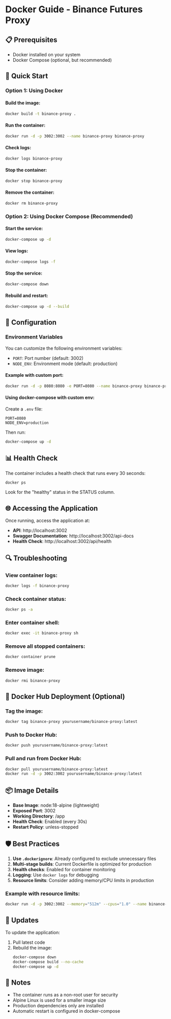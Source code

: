 # Docker Guide - Binance Futures Proxy

## 📋 Prerequisites

- Docker installed on your system
- Docker Compose (optional, but recommended)

## 🚀 Quick Start

### Option 1: Using Docker

#### Build the image:
```bash
docker build -t binance-proxy .
```

#### Run the container:
```bash
docker run -d -p 3002:3002 --name binance-proxy binance-proxy
```

#### Check logs:
```bash
docker logs binance-proxy
```

#### Stop the container:
```bash
docker stop binance-proxy
```

#### Remove the container:
```bash
docker rm binance-proxy
```

### Option 2: Using Docker Compose (Recommended)

#### Start the service:
```bash
docker-compose up -d
```

#### View logs:
```bash
docker-compose logs -f
```

#### Stop the service:
```bash
docker-compose down
```

#### Rebuild and restart:
```bash
docker-compose up -d --build
```

## 🔧 Configuration

### Environment Variables

You can customize the following environment variables:

- `PORT`: Port number (default: 3002)
- `NODE_ENV`: Environment mode (default: production)

#### Example with custom port:
```bash
docker run -d -p 8080:8080 -e PORT=8080 --name binance-proxy binance-proxy
```

#### Using docker-compose with custom env:
Create a `.env` file:
```env
PORT=8080
NODE_ENV=production
```

Then run:
```bash
docker-compose up -d
```

## 📊 Health Check

The container includes a health check that runs every 30 seconds:

```bash
docker ps
```

Look for the "healthy" status in the STATUS column.

## 🌐 Accessing the Application

Once running, access the application at:

- **API**: http://localhost:3002
- **Swagger Documentation**: http://localhost:3002/api-docs
- **Health Check**: http://localhost:3002/api/health

## 🔍 Troubleshooting

### View container logs:
```bash
docker logs -f binance-proxy
```

### Check container status:
```bash
docker ps -a
```

### Enter container shell:
```bash
docker exec -it binance-proxy sh
```

### Remove all stopped containers:
```bash
docker container prune
```

### Remove image:
```bash
docker rmi binance-proxy
```

## 🐳 Docker Hub Deployment (Optional)

### Tag the image:
```bash
docker tag binance-proxy yourusername/binance-proxy:latest
```

### Push to Docker Hub:
```bash
docker push yourusername/binance-proxy:latest
```

### Pull and run from Docker Hub:
```bash
docker pull yourusername/binance-proxy:latest
docker run -d -p 3002:3002 yourusername/binance-proxy:latest
```

## 📦 Image Details

- **Base Image**: node:18-alpine (lightweight)
- **Exposed Port**: 3002
- **Working Directory**: /app
- **Health Check**: Enabled (every 30s)
- **Restart Policy**: unless-stopped

## 🛡️ Best Practices

1. **Use `.dockerignore`**: Already configured to exclude unnecessary files
2. **Multi-stage builds**: Current Dockerfile is optimized for production
3. **Health checks**: Enabled for container monitoring
4. **Logging**: Use `docker logs` for debugging
5. **Resource limits**: Consider adding memory/CPU limits in production

### Example with resource limits:
```bash
docker run -d -p 3002:3002 --memory="512m" --cpus="1.0" --name binance-proxy binance-proxy
```

## 🔄 Updates

To update the application:

1. Pull latest code
2. Rebuild the image:
   ```bash
   docker-compose down
   docker-compose build --no-cache
   docker-compose up -d
   ```

## 📝 Notes

- The container runs as a non-root user for security
- Alpine Linux is used for a smaller image size
- Production dependencies only are installed
- Automatic restart is configured in docker-compose
